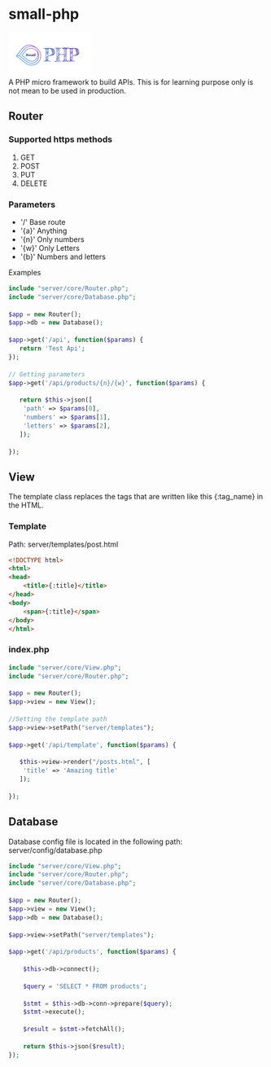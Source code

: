 # small-php
![alt text](client/assets/img/logo.png)   
A PHP micro framework to build APIs. This is for learning purpose only is not mean to be used in production.

## Router

### Supported https methods
 1) GET
 2) POST
 3) PUT 
 4) DELETE
 
### Parameters
- '/'   Base route
- '{a}' Anything
- '{n}' Only numbers
- '{w}' Only Letters 
- '{b}' Numbers and letters

Examples

```php
include "server/core/Router.php";
include "server/core/Database.php";

$app = new Router(); 
$app->db = new Database();

$app->get('/api', function($params) {	
   return 'Test Api';	
});

// Getting parameters
$app->get('/api/products/{n}/{w}', function($params) {
   
   return $this->json([
   	'path' => $params[0],
   	'numbers' => $params[1],
	'letters' => $params[2],
   ]);
   
});

```

## View
The template class replaces the tags that are written like this {:tag_name} in the HTML.

### Template 
Path: server/templates/post.html 

```html
<!DOCTYPE html>
<html>
<head>
	<title>{:title}</title>
</head>
<body>
	<span>{:title}</span>
</body>
</html>

```

### index.php

```php
include "server/core/View.php";
include "server/core/Router.php";

$app = new Router(); 
$app->view = new View();

//Setting the template path
$app->view->setPath("server/templates");

$app->get('/api/template', function($params) {	

   $this->view->render("/posts.html", [
   	'title' => 'Amazing title'
   ]);
   
});
```

## Database
Database config file is located in the following path: server/config/database.php

```php
include "server/core/View.php";
include "server/core/Router.php";
include "server/core/Database.php";

$app = new Router(); 
$app->view = new View();
$app->db = new Database();

$app->view->setPath("server/templates");

$app->get('/api/products', function($params) {

	$this->db->connect();
	
	$query = 'SELECT * FROM products';

	$stmt = $this->db->conn->prepare($query);
	$stmt->execute();

	$result = $stmt->fetchAll();

	return $this->json($result);
});
```

